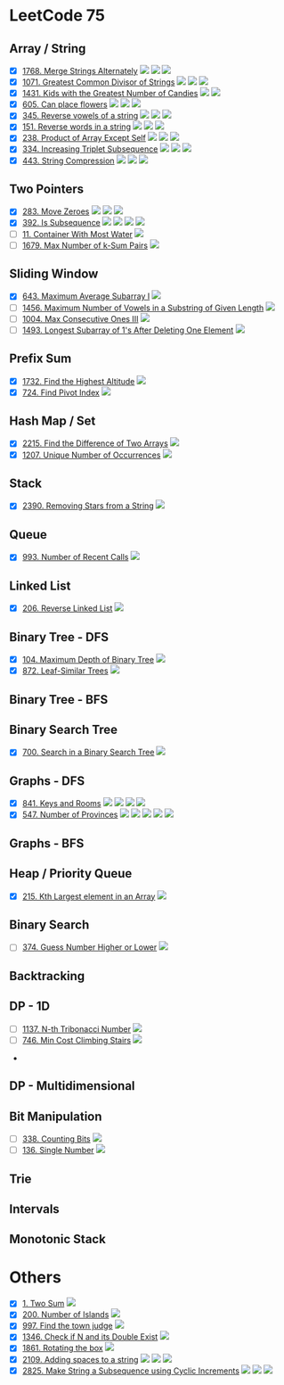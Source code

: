 # LeetCode 75

## Array / String

- [x] [1768. Merge Strings Alternately](src/main/java/LeetCode1768.java) ![](https://img.shields.io/badge/Easy-Green) ![](https://img.shields.io/badge/Two_Pointers-grey) ![](https://img.shields.io/badge/String-grey)
- [x] [1071. Greatest Common Divisor of Strings](src/main/java/LeetCode1071.java) ![](https://img.shields.io/badge/Easy-Green) ![](https://img.shields.io/badge/Math-grey) ![](https://img.shields.io/badge/String-grey)
- [x] [1431. Kids with the Greatest Number of Candies](src/main/java/LeetCode1431.java) ![](https://img.shields.io/badge/Easy-Green) ![](https://img.shields.io/badge/Array-grey)
- [x] [605. Can place flowers](src/main/java/LeetCode0605.java) ![](https://img.shields.io/badge/Easy-Green) ![](https://img.shields.io/badge/Array-grey) ![](https://img.shields.io/badge/Greedy-grey)
- [x] [345. Reverse vowels of a string](src/main/java/LeetCode0345.java) ![](https://img.shields.io/badge/Easy-Green) ![](https://img.shields.io/badge/Two_Pointers-grey) ![](https://img.shields.io/badge/String-grey)
- [x] [151. Reverse words in a string](src/main/java/LeetCode0151.java) ![](https://img.shields.io/badge/Medium-orange) ![](https://img.shields.io/badge/Two_Pointers-grey) ![](https://img.shields.io/badge/String-grey)
- [x] [238. Product of Array Except Self](src/main/java/LeetCode0238.java) ![](https://img.shields.io/badge/Medium-orange) ![](https://img.shields.io/badge/Array-grey) ![](https://img.shields.io/badge/Prefix_Sum-grey)
- [x] [334. Increasing Triplet Subsequence](src/main/java/LeetCode0334.java) ![](https://img.shields.io/badge/Medium-orange) ![](https://img.shields.io/badge/Array-grey) ![](https://img.shields.io/badge/String-grey)
- [x] [443. String Compression](src/main/java/LeetCode0443.java) ![](https://img.shields.io/badge/Medium-orange) ![](https://img.shields.io/badge/Two_Pointers-grey) ![](https://img.shields.io/badge/String-grey)

## Two Pointers

- [x] [283. Move Zeroes](src/main/java/LeetCode0283.java) ![](https://img.shields.io/badge/Easy-Green) ![](https://img.shields.io/badge/Array-grey) ![](https://img.shields.io/badge/Two_Pointers-grey)
- [x] [392. Is Subsequence](src/main/java/LeetCode0392.java) ![](https://img.shields.io/badge/Easy-Green) ![](https://img.shields.io/badge/Two_Pointers-grey) ![](https://img.shields.io/badge/String-grey) ![](https://img.shields.io/badge/Dynamic_Programming-grey)
- [ ] [11. Container With Most Water](src/main/java) ![](https://img.shields.io/badge/Medium-orange)
- [ ] [1679. Max Number of k-Sum Pairs](src/main/java) ![](https://img.shields.io/badge/Medium-orange)

## Sliding Window

- [x] [643. Maximum Average Subarray I](src/main/java/LeetCode0643.java) ![](https://img.shields.io/badge/Easy-Green)
- [ ] [1456. Maximum Number of Vowels in a Substring of Given Length](src/main/java) ![](https://img.shields.io/badge/Medium-orange)
- [ ] [1004. Max Consecutive Ones III](src/main/java) ![](https://img.shields.io/badge/Medium-orange)
- [ ] [1493. Longest Subarray of 1's After Deleting One Element](src/main/java) ![](https://img.shields.io/badge/Medium-orange)

## Prefix Sum

- [x] [1732. Find the Highest Altitude](src/main/java/LeetCode1732.java) ![](https://img.shields.io/badge/Easy-Green)
- [x] [724. Find Pivot Index](src/main/java/LeetCode0724.java) ![](https://img.shields.io/badge/Easy-Green)

## Hash Map / Set

- [x] [2215. Find the Difference of Two Arrays](src/main/java/LeetCode2215.java) ![](https://img.shields.io/badge/Easy-Green)
- [x] [1207. Unique Number of Occurrences](src/main/java/LeetCode1207.java) ![](https://img.shields.io/badge/Easy-Green)

## Stack
- [x] [2390. Removing Stars from a String](src/main/java/LeetCode2390.java) ![](https://img.shields.io/badge/Medium-orange)

## Queue
- [x] [993. Number of Recent Calls](src/main/java/LeetCode0993.java) ![](https://img.shields.io/badge/Easy-Green)

## Linked List

- [x] [206. Reverse Linked List](src/main/java/LeetCode0206.java) ![](https://img.shields.io/badge/Easy-Green)

## Binary Tree - DFS

- [x] [104. Maximum Depth of Binary Tree](src/main/java/LeetCode0104.java) ![](https://img.shields.io/badge/Easy-Green)
- [x] [872. Leaf-Similar Trees](src/main/java/LeetCode0872.java) ![](https://img.shields.io/badge/Easy-Green)

## Binary Tree - BFS

## Binary Search Tree

- [x] [700. Search in a Binary Search Tree](src/main/java) ![](https://img.shields.io/badge/Easy-Green)

## Graphs - DFS

- [x] [841. Keys and Rooms](src/main/java/LeetCode0841.java) ![](https://img.shields.io/badge/Medium-orange) ![](https://img.shields.io/badge/Graph-grey) ![](https://img.shields.io/badge/DFS-grey) ![](https://img.shields.io/badge/BFS-grey)
- [x] [547. Number of Provinces](src/main/java/LeetCode0547.java) ![](https://img.shields.io/badge/Medium-orange) ![](https://img.shields.io/badge/Graph-grey) ![](https://img.shields.io/badge/DFS-grey) ![](https://img.shields.io/badge/BFS-grey) ![](https://img.shields.io/badge/Union_Find-grey)

## Graphs - BFS

## Heap / Priority Queue
- [x] [215. Kth Largest element in an Array](src/main/java/LeetCode0215.java) ![](https://img.shields.io/badge/Medium-orange)

## Binary Search

- [ ] [374. Guess Number Higher or Lower](src/main/java) ![](https://img.shields.io/badge/Easy-Green)

## Backtracking

## DP - 1D

- [ ] [1137. N-th Tribonacci Number](src/main/java) ![](https://img.shields.io/badge/Easy-Green)
- [ ] [746. Min Cost Climbing Stairs](src/main/java) ![](https://img.shields.io/badge/Easy-Green)
-

## DP - Multidimensional

## Bit Manipulation

- [ ] [338. Counting Bits](src/main/java) ![](https://img.shields.io/badge/Easy-Green)
- [ ] [136. Single Number](src/main/java) ![](https://img.shields.io/badge/Easy-Green)

## Trie

## Intervals

## Monotonic Stack

# Others

- [x] [1. Two Sum](src/main/java/LeetCode0001.java) ![](https://img.shields.io/badge/Easy-Green)
- [x] [200. Number of Islands](src/main/java/LeetCode0200.java) ![](https://img.shields.io/badge/Medium-orange)
- [x] [997. Find the town judge](src/main/java/LeetCode0997.java) ![](https://img.shields.io/badge/Easy-Green)
- [x] [1346. Check if N and its Double Exist](src/main/java/LeetCode1346.java) ![](https://img.shields.io/badge/Easy-Green)
- [x] [1861. Rotating the box](src/main/java/LeetCode1861.java) ![](https://img.shields.io/badge/Medium-orange)
- [x] [2109. Adding spaces to a string](src/main/java/LeetCode2109.java) ![](https://img.shields.io/badge/Medium-orange) ![](https://img.shields.io/badge/Two_Pointers-grey) ![](https://img.shields.io/badge/String-grey)
- [x] [2825. Make String a Subsequence using Cyclic Increments](src/main/java/LeetCode2825.java) ![](https://img.shields.io/badge/Medium-orange) ![](https://img.shields.io/badge/Two_Pointers-grey) ![](https://img.shields.io/badge/String-grey)